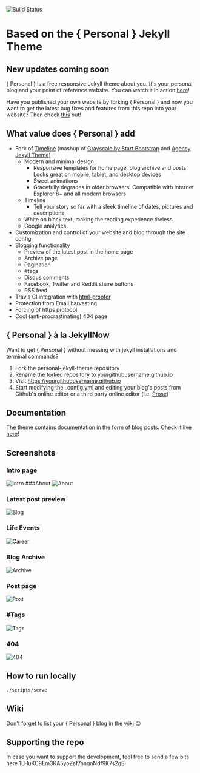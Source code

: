 ![Build Status](https://travis-ci.org/PanosSakkos/personal-jekyll-theme.svg?branch=master)

# Based on the { Personal } Jekyll Theme

## New updates coming soon

{ Personal } is a free responsive Jekyll theme about you.
It's your personal blog and your point of reference website.
You can watch it in action [here](https://panossakkos.github.io/personal-jekyll-theme/)!

Have you published your own website by forking { Personal } and now you want to get the latest bug fixes and features from this repo into your website? Then check [this](https://github.com/PanosSakkos/personal-jekyll-theme/wiki/How-to-integrate-latest-bug-fixes-and-features-into-your-past-fork) out!

## What value does { Personal } add

* Fork of [Timeline](https://github.com/kirbyt/timeline-jekyll-theme) (mashup of [Grayscale by Start Bootstrap](https://github.com/IronSummitMedia/startbootstrap-grayscale) and [Agency Jekyll Theme](https://github.com/y7kim/agency-jekyll-theme))
  * Modern and minimal design
    * Responsive templates for home page, blog archive and posts. Looks great on mobile, tablet, and desktop devices
    * Sweet animations
    * Gracefully degrades in older browsers. Compatible with Internet Explorer 8+ and all modern browsers
  * Timeline
    * Tell your story so far with a sleek timeline of dates, pictures and descriptions
  * White on black text, making the reading experience tireless
  * Google analytics  
* Customization and control of your website and blog through the site config
* Blogging functionality
  * Preview of the latest post in the home page
  * Archive page
  * Pagination
  * #tags
  * Disqus comments
  * Facebook, Twitter and Reddit share buttons
  * RSS feed
* Travis CI integration with [html-proofer](https://github.com/gjtorikian/html-proofer)
* Protection from Email harvesting
* Forcing of https protocol
* Cool (anti-procrastinating) 404 page

## { Personal } à la JekyllNow

Want to get { Personal } without messing with jekyll installations and terminal commands?

  1. Fork the personal-jekyll-theme repository
  2. Rename the forked repository to yourgithubusername.github.io
  3. Visit https://yourgithubusername.github.io
  4. Start modifying the _config.yml and editing your blog's posts from Github's online editor or a third party online editor (i.e. [Prose](https://prose.io/))

## Documentation

The theme contains documentation in the form of blog posts.
Check it live [here](https://panossakkos.github.io/personal-jekyll-theme/blog/index.html)!

## Screenshots
### Intro page
![Intro](https://dl.dropboxusercontent.com/u/8522559/personal-jekyll-theme/index.jpg)
###About
![About](https://dl.dropboxusercontent.com/u/8522559/personal-jekyll-theme/about.jpg)
### Latest post preview
![Blog](https://dl.dropboxusercontent.com/u/8522559/personal-jekyll-theme/blog.jpg)
### Life Events
![Career](https://dl.dropboxusercontent.com/u/8522559/personal-jekyll-theme/career.jpg)
### Blog Archive
![Archive](https://dl.dropboxusercontent.com/u/8522559/personal-jekyll-theme/archive.jpg)
### Post page
![Post](https://dl.dropboxusercontent.com/u/8522559/personal-jekyll-theme/post.jpg)
### \#Tags
![Tags](https://dl.dropboxusercontent.com/u/8522559/personal-jekyll-theme/tags.jpg)
### 404
![404](https://dl.dropboxusercontent.com/u/8522559/personal-jekyll-theme/404.jpg)

## How to run locally

````
./scripts/serve
````

## Wiki
Don't forget to list your { Personal } blog in the [wiki](https://github.com/PanosSakkos/personal-jekyll-theme/wiki/Blogs-using-%7B-Personal-%7D) 😉

## Supporting the repo

In case you want to support the development, feel free to send a few bits here 1LHuKC9Em3KA5yoZaf7nngnNdf9K7s2gSi
